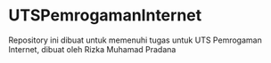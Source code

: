 # UTSPemrogamanInternet
Repository ini dibuat untuk memenuhi tugas untuk UTS Pemrogaman Internet, dibuat oleh Rizka Muhamad Pradana

